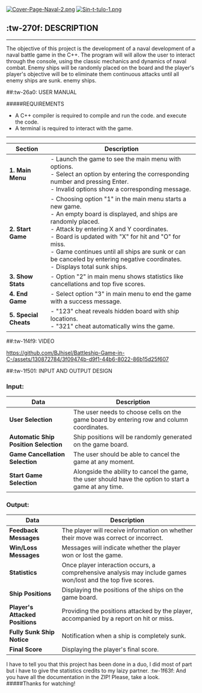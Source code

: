 [![Cover-Page-Naval-2.png](https://i.postimg.cc/5tphn9Wy/Cover-Page-Naval-2.png)](https://postimg.cc/yJgpNHdC)
[![Sin-t-tulo-1.png](https://i.postimg.cc/T1hQfGsk/Sin-t-tulo-1.png)](https://postimg.cc/BP92CW4D)

##  :tw-270f: DESCRIPTION
_________________________
The objective of this project is the development of a naval development of a naval battle game in the C++. The program will will allow the user to interact through the console, using the classic mechanics and dynamics of naval combat. Enemy ships will be randomly placed on the board and the player's player's objective will be to eliminate them continuous attacks until all enemy ships are sunk. enemy ships.

##:tw-26a0: USER MANUAL 

#####REQUIREMENTS
- A C++ compiler is required to compile and run the code.
and execute the code.
- A terminal is required to interact with the
game.
_______


| Section             | Description |
|---------------------|-------------|
| **1. Main Menu**    | - Launch the game to see the main menu with options.<br>- Select an option by entering the corresponding number and pressing Enter.<br>- Invalid options show a corresponding message. |
| **2. Start Game**   | - Choosing option "1" in the main menu starts a new game.<br>- An empty board is displayed, and ships are randomly placed.<br>- Attack by entering X and Y coordinates.<br>- Board is updated with "X" for hit and "O" for miss.<br>- Game continues until all ships are sunk or can be canceled by entering negative coordinates.<br>- Displays total sunk ships. |
| **3. Show Stats**   | - Option "2" in main menu shows statistics like cancellations and top five scores. |
| **4. End Game**     | - Select option "3" in main menu to end the game with a success message. |
| **5. Special Cheats**| - "123" cheat reveals hidden board with ship locations.<br>- "321" cheat automatically wins the game. |

##:tw-1f4f9: VIDEO

https://github.com/BJhisel/Battleship-Game-in-C-/assets/130872784/3f09474b-d9f1-44b6-8022-86b15d25f607


##:tw-1f501: INPUT AND OUTPUT DESIGN
### Input:

| Data                                    | Description |
|-----------------------------------------|-------------|
| **User Selection**                      | The user needs to choose cells on the game board by entering row and column coordinates. |
| **Automatic Ship Position Selection**   | Ship positions will be randomly generated on the game board. |
| **Game Cancellation Selection**         | The user should be able to cancel the game at any moment. |
| **Start Game Selection**                | Alongside the ability to cancel the game, the user should have the option to start a game at any time. |

### Output:


| Data                              | Description |
|-----------------------------------|-------------|
| **Feedback Messages**             | The player will receive information on whether their move was correct or incorrect. |
| **Win/Loss Messages**             | Messages will indicate whether the player won or lost the game. |
| **Statistics**                    | Once player interaction occurs, a comprehensive analysis may include games won/lost and the top five scores. |
| **Ship Positions**                | Displaying the positions of the ships on the game board. |
| **Player's Attacked Positions**   | Providing the positions attacked by the player, accompanied by a report on hit or miss. |
| **Fully Sunk Ship Notice**        | Notification when a ship is completely sunk. |
| **Final Score**                   | Displaying the player's final score. |



I have to tell you that this project has been done in a duo, I did most of part but i have to give the statistics credits to my laizy partner.  :tw-1f63f:
And you have all the documentation in the ZIP! Please, take a look.
#####Thanks for watching! 





